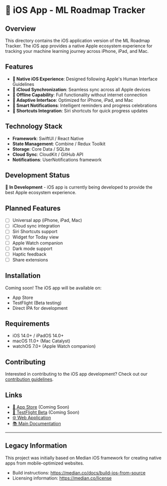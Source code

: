 # 🍎 iOS App - ML Roadmap Tracker

## Overview

This directory contains the iOS application version of the ML Roadmap Tracker. The iOS app provides a native Apple ecosystem experience for tracking your machine learning journey across iPhone, iPad, and Mac.

## Features

- **📱 Native iOS Experience**: Designed following Apple's Human Interface Guidelines
- **🔄 iCloud Synchronization**: Seamless sync across all Apple devices
- **📴 Offline Capability**: Full functionality without internet connection
- **🎨 Adaptive Interface**: Optimized for iPhone, iPad, and Mac
- **🔔 Smart Notifications**: Intelligent reminders and progress celebrations
- **🎯 Shortcuts Integration**: Siri shortcuts for quick progress updates

## Technology Stack

- **Framework**: SwiftUI / React Native
- **State Management**: Combine / Redux Toolkit
- **Storage**: Core Data / SQLite
- **Cloud Sync**: CloudKit / GitHub API
- **Notifications**: UserNotifications framework

## Development Status

🚧 **In Development** - iOS app is currently being developed to provide the best Apple ecosystem experience.

## Planned Features

- [ ] Universal app (iPhone, iPad, Mac)
- [ ] iCloud sync integration
- [ ] Siri Shortcuts support
- [ ] Widget for Today view
- [ ] Apple Watch companion
- [ ] Dark mode support
- [ ] Haptic feedback
- [ ] Share extensions

## Installation

Coming soon! The iOS app will be available on:

- App Store
- TestFlight (Beta testing)
- Direct IPA for development

## Requirements

- iOS 14.0+ / iPadOS 14.0+
- macOS 11.0+ (Mac Catalyst)
- watchOS 7.0+ (Apple Watch companion)

## Contributing

Interested in contributing to the iOS app development? Check out our [contribution guidelines](../CONTRIBUTING.md).

## Links

- [🍎 App Store](https://apps.apple.com/) (Coming Soon)
- [🧪 TestFlight Beta](https://testflight.apple.com/) (Coming Soon)
- [🌐 Web Application](https://mlroadmap.netlify.app/)
- [📚 Main Documentation](../README.md)

---

## Legacy Information

This project was initially based on Median iOS framework for creating native apps from mobile-optimized websites.

- Build instructions: https://median.co/docs/build-ios-from-source
- Licensing information: https://median.co/license
